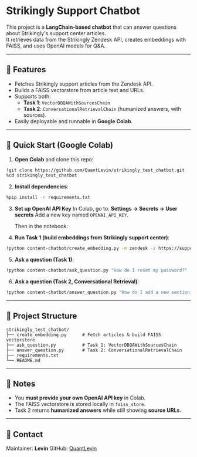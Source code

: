 # Strikingly Support Chatbot

This project is a **LangChain-based chatbot** that can answer questions about Strikingly's support center articles.  
It retrieves data from the Strikingly Zendesk API, creates embeddings with FAISS, and uses OpenAI models for Q&A.

---

## 📌 Features
- Fetches Strikingly support articles from the Zendesk API.
- Builds a FAISS vectorstore from article text and URLs.
- Supports both:
  - **Task 1**: `VectorDBQAWithSourcesChain`
  - **Task 2**: `ConversationalRetrievalChain` (humanized answers, with sources).
- Easily deployable and runnable in **Google Colab**.

---

## 🚀 Quick Start (Google Colab)

1. **Open Colab** and clone this repo:

```bash
!git clone https://github.com/QuantLevin/strikingly_test_chatbot.git
%cd strikingly_test_chatbot
````

2. **Install dependencies**:

```bash
%pip install -r requirements.txt
```

3. **Set up OpenAI API Key**
   In Colab, go to:
   **Settings → Secrets → User secrets**
   Add a new key named `OPENAI_API_KEY`.

   Then in the notebook:


4. **Run Task 1 (build embeddings from Strikingly support center)**:

```bash
!python content-chatbot/create_embedding.py -m zendesk -z https://support.strikingly.com/api/v2/help_center/en-us/articles.json
```

5. **Ask a question (Task 1)**:

```bash
!python content-chatbot/ask_question.py "How do I reset my password?"
```

6. **Ask a question (Task 2, Conversational Retrieval)**:

```bash
!python content-chatbot/answer_question.py "How do I add a new section to my website?"
```

---

## 📂 Project Structure

```
strikingly_test_chatbot/
├── create_embedding.py      # Fetch articles & build FAISS vectorstore
├── ask_question.py          # Task 1: VectorDBQAWithSourcesChain
├── answer_question.py       # Task 2: ConversationalRetrievalChain
├── requirements.txt
└── README.md
```

---

## 🔑 Notes

* You **must provide your own OpenAI API key** in Colab.
* The FAISS vectorstore is stored locally in `faiss_store`.
* Task 2 returns **humanized answers** while still showing **source URLs**.

---

## 📧 Contact

Maintainer: **Levin**
GitHub: [QuantLevin](https://github.com/QuantLevin)
